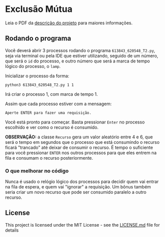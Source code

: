 # Exclusão Mútua

Leia o PDF da [descrição do projeto](https://github.com/carlagaama/sistemas_distribuidos/blob/master/atividade%202/descricao.pdf) para maiores informações.

## Rodando o programa

Você deverá abrir 3 processos rodando o programa ```613843_620548_T2.py```, seja via terminal ou pela IDE que estiver utilizando, seguido de um número, que será o ```id``` do processo, e outro número que será a marca de tempo lógico do processo, o ```lamp```.

Inicializar o processo da forma:

```
python3 613843_620548_T2.py 1 1
```

Irá criar o processo 1, com marca de tempo 1.

Assim que cada processo estiver com a mensagem:

```
Aperte ENTER para fazer uma requisição.
```

Você está pronto para começar. Basta pressionar ```Enter``` no processo escolhido e ver como o recurso é consumido.

**OBSERVAÇÃO:** a classe ```Recurso``` gera um valor aleatório entre 4 e 6, que será o tempo em segundos que o processo que está consumindo o recurso ficará "trancado" até deixar de consumir o recurso. É tempo o suficiente para você pressionar ```ENTER``` nos outros processos para que eles entrem na fila e consumam o recurso posteriormente.

### O que melhorar no código

Nunca é usado o relógio lógico dos processos para decidir quem vai entrar na fila de espera, e quem vai "ignorar" a requisição. Um bônus também seria criar um novo recurso que pode ser consumido paralelo a outro recurso.

## License

This project is licensed under the MIT License - see the [LICENSE.md](https://github.com/carlagaama/sistemas_distribuidos/blob/master/LICENSE) file for details
